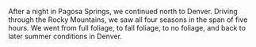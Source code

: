 After a night in Pagosa Springs, we continued north to Denver.
Driving through the Rocky Mountains,
we saw all four seasons in the span of five hours.
We went from full foliage,
to fall foliage,
to no foliage,
and back to later summer conditions in Denver.